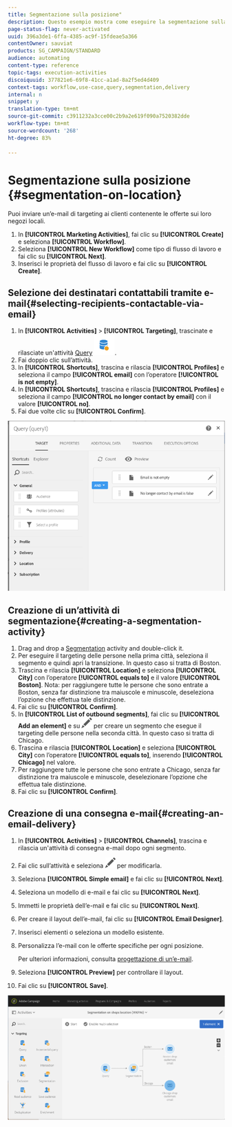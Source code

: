 ```yaml
---
title: Segmentazione sulla posizione"
description: Questo esempio mostra come eseguire la segmentazione sulla posizione.
page-status-flag: never-activated
uuid: 396a3de1-6ffa-4385-ac9f-15fdeae5a366
contentOwner: sauviat
products: SG_CAMPAIGN/STANDARD
audience: automating
content-type: reference
topic-tags: execution-activities
discoiquuid: 377821e6-69f8-41cc-a1ad-8a2f5ed4d409
context-tags: workflow,use-case,query,segmentation,delivery
internal: n
snippet: y
translation-type: tm+mt
source-git-commit: c3911232a3cce00c2b9a2e619f090a7520382dde
workflow-type: tm+mt
source-wordcount: '268'
ht-degree: 83%

---
```



# Segmentazione sulla posizione {#segmentation-on-location}

Puoi inviare un’e-mail di targeting ai clienti contenente le offerte sui loro negozi locali.

1. In **[!UICONTROL Marketing Activities]**, fai clic su **[!UICONTROL Create]** e seleziona **[!UICONTROL Workflow]**.
1. Seleziona **[!UICONTROL New Workflow]** come tipo di flusso di lavoro e fai clic su **[!UICONTROL Next]**.
1. Inserisci le proprietà del flusso di lavoro e fai clic su **[!UICONTROL Create]**.

## Selezione dei destinatari contattabili tramite e-mail{#selecting-recipients-contactable-via-email}

1. In **[!UICONTROL Activities]** > **[!UICONTROL Targeting]**, trascinate e rilasciate un&#39;attività [Query](../../automating/using/query.md) ![](assets/query.png).
1. Fai doppio clic sull’attività.
1. In **[!UICONTROL Shortcuts]**, trascina e rilascia **[!UICONTROL Profiles]** e seleziona il campo **[!UICONTROL email]** con l’operatore **[!UICONTROL is not empty]**.
1. In **[!UICONTROL Shortcuts]**, trascina e rilascia **[!UICONTROL Profiles]** e seleziona il campo **[!UICONTROL no longer contact by email]** con il valore **[!UICONTROL no]**.
1. Fai due volte clic su **[!UICONTROL Confirm]**.

![](assets/wf-complement-query.png)

## Creazione di un’attività di segmentazione{#creating-a-segmentation-activity}

1. Drag and drop a [Segmentation](../../automating/using/segmentation.md) activity and double-click it.
1. Per eseguire il targeting delle persone nella prima città, seleziona il segmento e quindi apri la transizione. In questo caso si tratta di Boston.
1. Trascina e rilascia **[!UICONTROL Location]** e seleziona **[!UICONTROL City]** con l’operatore **[!UICONTROL equals to]** e il valore **[!UICONTROL Boston]**.
Nota: per raggiungere tutte le persone che sono entrate a Boston, senza far distinzione tra maiuscole e minuscole, deseleziona l’opzione che effettua tale distinzione.
1. Fai clic su **[!UICONTROL Confirm]**.
1. In **[!UICONTROL List of outbound segments]**, fai clic su **[!UICONTROL Add an element]** e su ![](assets/edit_darkgrey-24px.png) per creare un segmento che esegue il targeting delle persone nella seconda città. In questo caso si tratta di Chicago.
1. Trascina e rilascia **[!UICONTROL Location]** e seleziona **[!UICONTROL City]** con l’operatore **[!UICONTROL equals to]**, inserendo **[!UICONTROL Chicago]** nel valore.
1. Per raggiungere tutte le persone che sono entrate a Chicago, senza far distinzione tra maiuscole e minuscole, deselezionare l’opzione che effettua tale distinzione.
1. Fai clic su **[!UICONTROL Confirm]**.

## Creazione di una consegna e-mail{#creating-an-email-delivery}

1. In **[!UICONTROL Activities]** > **[!UICONTROL Channels]**, trascina e rilascia un&#39;attività di consegna [](../../automating/using/email-delivery.md) e-mail dopo ogni segmento.
1. Fai clic sull’attività e seleziona ![](assets/edit_darkgrey-24px.png) per modificarla.
1. Seleziona **[!UICONTROL Simple email]** e fai clic su **[!UICONTROL Next]**.
1. Seleziona un modello di e-mail e fai clic su **[!UICONTROL Next]**.
1. Immetti le proprietà dell’e-mail e fai clic su **[!UICONTROL Next]**.
1. Per creare il layout dell’e-mail, fai clic su **[!UICONTROL Email Designer]**.
1. Inserisci elementi o seleziona un modello esistente.
1. Personalizza l’e-mail con le offerte specifiche per ogni posizione.

   Per ulteriori informazioni, consulta [progettazione di un’e-mail](../../designing/using/designing-from-scratch.md#designing-an-email-content-from-scratch).

1. Seleziona **[!UICONTROL Preview]** per controllare il layout.
1. Fai clic su **[!UICONTROL Save]**.

![](assets/wf-segmentation-location.png)

